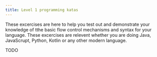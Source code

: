 ```yaml
---
title: Level 1 programming katas
---
```


These excercises are here to help you test out and demonstrate your knowledge of tthe basic flow control mechanisms and syntax for your language. These excercises are relevent whether you are doing Java, JavaScrupt, Python, Kotlin or any other modern language.

TODO
